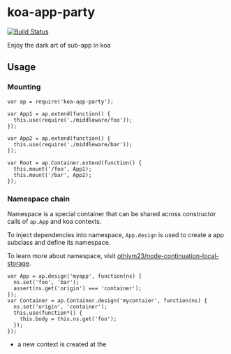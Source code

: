 # koa-app-party

[![Build Status](https://travis-ci.org/RobinQu/koa-app-party.svg)](https://travis-ci.org/RobinQu/koa-app-party)


Enjoy the dark art of sub-app in koa

## Usage

### Mounting

```
var ap = require('koa-app-party');

var App1 = ap.extend(function() {
  this.use(require('./middleware/foo'));
});

var App2 = ap.extend(function() {
  this.use(require('./middleware/bar'));
});

var Root = ap.Container.extend(function() {
  this.mount('/foo', App1);
  this.mount('/bar', App2);
});
```


### Namespace chain

Namespace is a special container that can be shared across constructor calls of `ap.App` and koa contexts.

To inject dependencies into namespace, `App.design` is used to create a app subclass and define its namespace.

To learn more about namespace, visit [othiym23/node-continuation-local-storage](https://github.com/othiym23/node-continuation-local-storage).

```
var App = ap.design('myapp', function(ns) {
  ns.set('foo', 'bar');
  assert(ns.get('origin') === 'container');
});
var Container = ap.Container.design('mycontaier', function(ns) {
  ns.set('origin', 'container');
  this.use(function*() {
    this.body = this.ns.get('foo');
  });
});
```

* a new context is created at the
